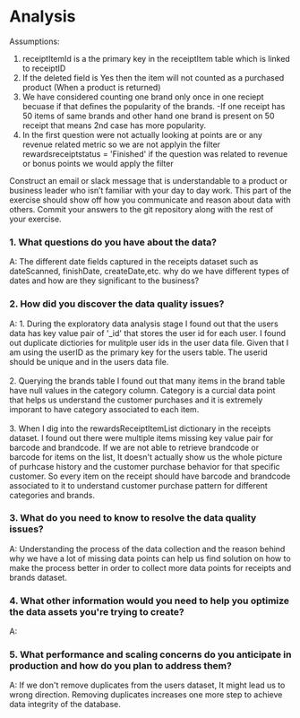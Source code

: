 # Analysis

Assumptions:
1. receiptItemId is a the primary key in the receiptItem table which is linked to receiptID
2. If the deleted field is Yes then the item will not counted as a purchased product (When a product is returned)
3. We have considered counting one brand only once in one reciept becuase if that defines the popularity of the brands.
	-If one receipt has 50 items of same brands and other hand one brand is present on 50 receipt that means 2nd case has more popularity.
4. In the first question were not actually looking at points are or any revenue related metric so we are not applyin the filter rewardsreceiptstatus = 'Finished' if the question was related to revenue  or bonus points we would apply the filter


Construct an email or slack message that is understandable to a product or business leader who isn’t familiar with your day to day work. This part of the exercise should show off how you communicate and reason about data with others. Commit your answers to the git repository along with the rest of your exercise.

### 1. What questions do you have about the data?
A:	The different date fields captured in the receipts dataset such as dateScanned, finishDate, createDate,etc. why do we have different types of dates and how are they significant to the business?

### 2.	How did you discover the data quality issues?
A: 1. During the exploratory data analysis stage I found out that the users data has key value pair of '_id' that stores the user id for each user. I found out duplicate dictiories for mulitple user ids in the user data file. Given that I am using the userID as the primary key for the users table. The userid should be unique and in the users data file.\
\
2. Querying the brands table I found out that many items in the brand table have null values in the category column. Category is a curcial data point that helps us understand the customer purchases and it is extremely imporant to have category associated to each item.\
\
3. When I dig into the rewardsReceiptItemList dictionary in the receipts dataset. I found out there were multiple items missing key value pair for barcode and brandcode. If we are not able to retrieve brandcode or barcode for items on the list, It doesn't actually show us the whole picture of purhcase history and the customer purchase behavior for that specific customer. So every item on the receipt should have barcode and brandcode associated to it to understand customer purchase pattern for different categories and brands.

### 3. What do you need to know to resolve the data quality issues?
A:	Understanding the process of the data collection and the reason behind why we have a lot of missing data points can help us find solution on how to make the process better in order to collect more data points for receipts and brands dataset.

### 4. What other information would you need to help you optimize the data assets you're trying to create?
A: 

### 5. What performance and scaling concerns do you anticipate in production and how do you plan to address them?
A: If we don't remove duplicates from the users dataset, It might lead us to wrong direction. Removing duplicates increases one more step to achieve data integrity of the database. 
